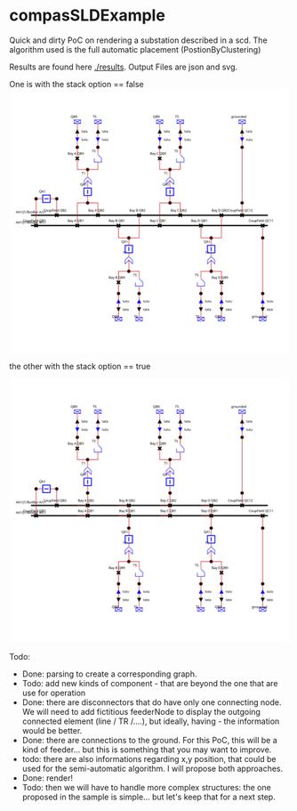# compasSLDExample

Quick and dirty PoC on rendering a substation described in a scd. The algorithm used is the full automatic placement (PostionByClustering)

Results are found here [./results](./results).
Output Files are json and svg.

One is with the stack option == false
![./results/test_unstacked.svg](./results/test_unstacked.svg)

the other with the stack option == true

![./results/test_stacked.svg](./results/test_stacked.svg)


Todo:
- Done: parsing to create a corresponding graph.
- Todo: add new kinds of component - that are beyond the one that are use for operation
- Done: there are disconnectors that do have only one connecting node. We will need to add fictitious feederNode to display the outgoing connected element (line / TR /....), but ideally, having - the information would be better.
- Done: there are connections to the ground. For this PoC, this will be a kind of feeder... but this is something that you may want to improve.
- todo: there are also informations regarding x,y position, that could be used for the semi-automatic algorithm. I will propose both approaches.
- Done: render!
- Todo: then we will have to handle more complex structures: the one proposed in the sample is simple... but let's keep that for a next step.